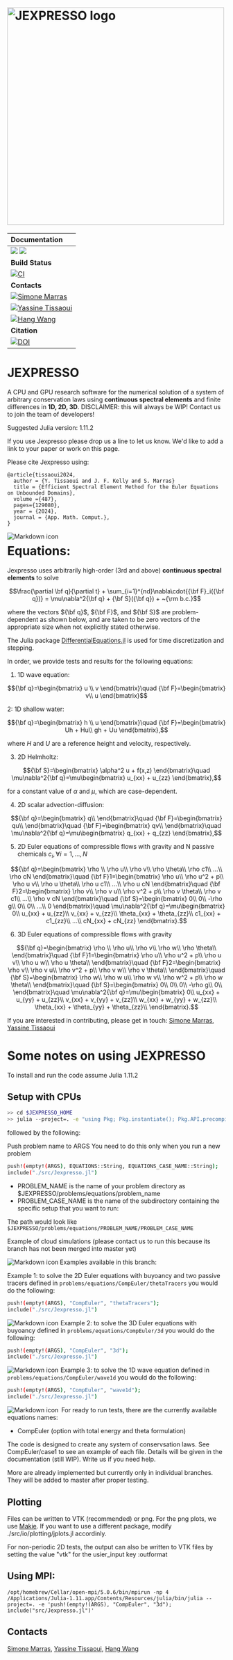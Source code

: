 # <img src="https://github.com/smarras79/Jexpresso/blob/master/assets/logo-ext2.png" width="500" title="JEXPRESSO logo">

| **Documentation** |
|:------------ |
 [![](https://img.shields.io/badge/docs-stable-blue.svg)](https://smarras79.github.io/Jexpresso/dev/) [![](https://img.shields.io/badge/docs-dev-blue.svg)](https://smarras79.github.io/Jexpresso/dev/) |
|**Build Status** |
| [![CI](https://github.com/smarras79/Jexpresso/actions/workflows/CI.yml/badge.svg?branch=master)](https://github.com/smarras79/Jexpresso/actions?query=workflow%3ACI)
| **Contacts**  |
| [![Simone Marras](https://img.shields.io/badge/Simone%20Marras-smarras%40njit.edu-8e7cc3)](mailto:smarras@njit.edu) |
| [![Yassine Tissaoui](https://img.shields.io/badge/Yassine%20Tissaoui-yt277%40njit.edu-8e7cc3)](mailto:yt277@njit.edu) |
| [![Hang Wang](https://img.shields.io/badge/Hang%20Wang-hang.wang%40njit.edu-8e7cc3)](mailto:hang.wang@njit.edu) |
| **Citation** |
| [![DOI](https://img.shields.io/badge/article-arXiv:2401.05624-green)](https://doi.org/10.48550/arXiv.2401.05624) |

# JEXPRESSO
A CPU and GPU research software for the numerical solution of a system of arbitrary conservation laws using **continuous spectral elements** and finite differences in **1D, 2D, 3D**. DISCLAIMER: this will always be WIP! Contact us to join the team of developers!

Suggested Julia version: 1.11.2

If you use Jexpresso please drop us a line to let us know. We'd like to add a link to your paper or work on this page.

Please cite Jexpresso using:

```
@article{tissaoui2024,
  author = {Y. Tissaoui and J. F. Kelly and S. Marras}
  title = {Efficient Spectral Element Method for the Euler Equations on Unbounded Domains},
  volume ={487},
  pages={129080},
  year = {2024},
  journal = {App. Math. Comput.},
}
```

<img src="assets/jexpresso-examples.jpg"
     alt="Markdown icon"
     style="float: left; margin-right: 5px;" />

# Equations:
Jexpresso uses arbitrarily high-order (3rd and above) **continuous spectral elements** to solve

$$\frac{\partial \bf q}{\partial t} + \sum_{i=1}^{nd}\nabla\cdot{{\bf F}_i({\bf q})} = \mu\nabla^2{\bf q} + {\bf S}({\bf q}) + ~{\rm b.c.}$$

where the vectors ${\bf q}$, ${\bf F}$, and ${\bf S}$ are problem-dependent as shown below,
and are taken to be zero vectors of the appropriate size when not explicitly stated otherwise.

The Julia package [DifferentialEquations.jl](https://docs.sciml.ai/DiffEqDocs/stable/) is used for time discretization and stepping.

In order, we provide tests and results for the following equations:


1. 1D wave equation:
   
$${\bf q}=\begin{bmatrix}
u \\
v
\end{bmatrix}\quad {\bf F}=\begin{bmatrix}
v\\
u
\end{bmatrix}$$

2: 1D shallow water:

$${\bf q}=\begin{bmatrix}
h \\
u
\end{bmatrix}\quad {\bf F}=\begin{bmatrix}
Uh + Hu\\
gh + Uu
\end{bmatrix},$$

where $H$ and $U$ are a reference height and velocity, respectively.

3. 2D Helmholtz:
   
$${\bf S}=\begin{bmatrix}
\alpha^2 u + f(x,z)
\end{bmatrix}\quad \mu\nabla^2{\bf q}=\mu\begin{bmatrix}
u_{xx} + u_{zz}
\end{bmatrix},$$

for a constant value of $\alpha$ and $\mu$, which are case-dependent.

4. 2D scalar advection-diffusion:

$${\bf q}=\begin{bmatrix}
q\\
\end{bmatrix}\quad {\bf F}=\begin{bmatrix}
qu\\
\end{bmatrix}\quad {\bf F}=\begin{bmatrix}
qv\\
\end{bmatrix}\quad \mu\nabla^2{\bf q}=\mu\begin{bmatrix}
q_{xx} + q_{zz}
\end{bmatrix},$$

5. 2D Euler equations of compressible flows with gravity and N passive chemicals $c_i, \forall i=1,...,N$ 

$${\bf q}=\begin{bmatrix}
\rho \\
\rho u\\
\rho v\\
\rho \theta\\
\rho c1\\
...\\
\rho cN
\end{bmatrix}\quad {\bf F}1=\begin{bmatrix}
\rho u\\
\rho u^2 + p\\
\rho u v\\
\rho u \theta\\
\rho u c1\\
...\\
\rho u cN
\end{bmatrix}\quad {\bf F}2=\begin{bmatrix}
\rho v\\
\rho v u\\
\rho v^2 + p\\
\rho v \theta\\
\rho v c1\\
...\\
\rho v cN
\end{bmatrix}\quad {\bf S}=\begin{bmatrix}
0\\
0\\
-\rho g\\
0\\
0\\
...\\
0
\end{bmatrix}\quad \mu\nabla^2{\bf q}=\mu\begin{bmatrix}
0\\
u_{xx} + u_{zz}\\
v_{xx} + v_{zz}\\
\theta_{xx} + \theta_{zz}\\
c1_{xx} + c1_{zz}\\
...\\
cN_{xx} + cN_{zz}
\end{bmatrix}.$$

6. 3D Euler equations of compressible flows with gravity

$${\bf q}=\begin{bmatrix}
\rho \\
\rho u\\
\rho v\\
\rho w\\
\rho \theta\\
\end{bmatrix}\quad {\bf F}1=\begin{bmatrix}
\rho u\\
\rho u^2 + p\\
\rho u v\\
\rho u w\\
\rho u \theta\\
\end{bmatrix}\quad {\bf F}2=\begin{bmatrix}
\rho v\\
\rho v u\\
\rho v^2 + p\\
\rho v w\\
\rho v \theta\\
\end{bmatrix}\quad {\bf S}=\begin{bmatrix}
\rho w\\
\rho w u\\
\rho w v\\
\rho w^2 + p\\
\rho w \theta\\
\end{bmatrix}\quad {\bf S}=\begin{bmatrix}
0\\
0\\
0\\
-\rho g\\
0\\
\end{bmatrix}\quad \mu\nabla^2{\bf q}=\mu\begin{bmatrix}
0\\
u_{xx} + u_{yy} + u_{zz}\\
v_{xx} + v_{yy} + v_{zz}\\
w_{xx} + w_{yy} + w_{zz}\\
\theta_{xx} + \theta_{yy} + \theta_{zz}\\
\end{bmatrix}.$$


If you are interested in contributing, please get in touch:
[Simone Marras](mailto:smarras@njit.edu), [Yassine Tissaoui](mailto:yt277@njit.edu)


# Some notes on using JEXPRESSO

To install and run the code assume Julia 1.11.2

## Setup with CPUs

```bash
>> cd $JEXPRESSO_HOME
>> julia --project=. -e "using Pkg; Pkg.instantiate(); Pkg.API.precompile()"
```
followed by the following:

Push problem name to ARGS
You need to do this only when you run a new problem
```bash
push!(empty!(ARGS), EQUATIONS::String, EQUATIONS_CASE_NAME::String);
include("./src/Jexpresso.jl")
```

* PROBLEM_NAME is the name of your problem directory as $JEXPRESSO/problems/equations/problem_name
* PROBLEM_CASE_NAME is the name of the subdirectory containing the specific setup that you want to run: 

The path would look like 
```$JEXPRESSO/problems/equations/PROBLEM_NAME/PROBLEM_CASE_NAME```

Example of cloud simulations (please contact us to run this because its branch has not been merged into master yet)

<img src="assets/bomex.png"
     alt="Markdown icon"
     style="float: left; margin-right: 3.5px;" />


Examples available in this branch:

Example 1: to solve the 2D Euler equations with buyoancy and two passive tracers defined in `problems/equations/CompEuler/thetaTracers` you would do the following:
```bash
push!(empty!(ARGS), "CompEuler", "thetaTracers");
include("./src/Jexpresso.jl")
```

<img src="assets/thetaTracersMeshUnstr.png"
     alt="Markdown icon"
     style="float: left; margin-right: 5px;" />


Example 2: to solve the 3D Euler equations with buyoancy defined in `problems/equations/CompEuler/3d` you would do the following:
```bash
push!(empty!(ARGS), "CompEuler", "3d");
include("./src/Jexpresso.jl")
```

<img src="assets/rtb3d.png"
     alt="Markdown icon"
     style="float: left; margin-right: 5px;" />


Example 3: to solve the 1D wave equation  defined in `problems/equations/CompEuler/wave1d` you would do the following:
```bash
push!(empty!(ARGS), "CompEuler", "wave1d");
include("./src/Jexpresso.jl")
```

<img src="assets/wave1d-v.png"
     alt="Markdown icon"
     style="float: left; margin-right: 7px;" />


For ready to run tests, there are the currently available equations names:

* CompEuler (option with total energy and theta formulation)

The code is designed to create any system of conservsation laws. See CompEuler/case1 to see an example of each file.
Details will be given in the documentation (still WIP). Write us if you need help.

More are already implemented but currently only in individual branches. They will be added to master after proper testing.

## Plotting
Files can be written to VTK (recommended) or png. For the png plots, we use [Makie](https://github.com/MakieOrg/Makie.jl). If you want to use a different package,
modify ./src/io/plotting/jplots.jl accordinly.

For non-periodic 2D tests, the output can also be written to VTK files by setting the value "vtk" for the usier_input key :outformat

## Using MPI:



```
/opt/homebrew/Cellar/open-mpi/5.0.6/bin/mpirun -np 4 /Applications/Julia-1.11.app/Contents/Resources/julia/bin/julia --project=. -e 'push!(empty!(ARGS), "CompEuler", "3d"); include("src/Jexpresso.jl")'
```

## Contacts
[Simone Marras](mailto:smarras@njit.edu), [Yassine Tissaoui](mailto:yt277@njit.edu), [Hang Wang](mailto:hang.wang@njit.edu)